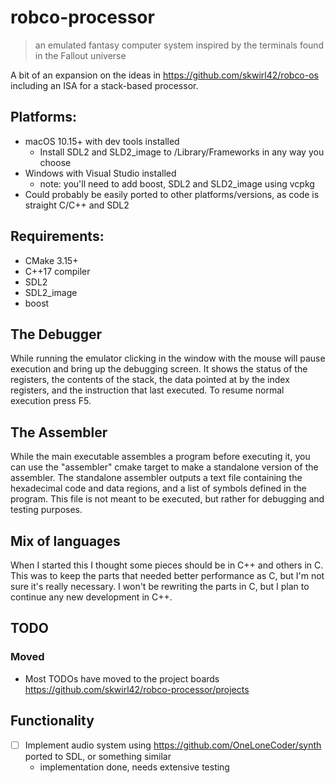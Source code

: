 # robco-processor
> an emulated fantasy computer system inspired by the terminals found in the Fallout universe

A bit of an expansion on the ideas in https://github.com/skwirl42/robco-os including an ISA for a stack-based processor.

## Platforms:
- macOS 10.15+ with dev tools installed
  * Install SDL2 and SLD2_image to /Library/Frameworks in any way you choose
- Windows with Visual Studio installed
  * note: you'll need to add boost, SDL2 and SLD2_image using vcpkg
- Could probably be easily ported to other platforms/versions, as code is straight C/C++ and SDL2

## Requirements:
- CMake 3.15+
- C++17 compiler
- SDL2
- SDL2_image
- boost

## The Debugger
While running the emulator clicking in the window with the mouse will pause execution and bring up the debugging screen. It shows the status of the registers, the contents of the stack, the data pointed at by the index registers, and the instruction that last executed. To resume normal execution press F5.

## The Assembler
While the main executable assembles a program before executing it, you can use the "assembler" cmake target to make a standalone version of the assembler. The standalone assembler outputs a text file containing the hexadecimal code and data regions, and a list of symbols defined in the program. This file is not meant to be executed, but rather for debugging and testing purposes.

## Mix of languages
When I started this I thought some pieces should be in C++ and others in C. This was to keep the parts that needed better performance as C, but I'm not sure it's really necessary. I won't be rewriting the parts in C, but I plan to continue any new development in C++.

## TODO
### Moved
- Most TODOs have moved to the project boards https://github.com/skwirl42/robco-processor/projects
## Functionality
- [ ] Implement audio system using https://github.com/OneLoneCoder/synth ported to SDL, or something similar
  - implementation done, needs extensive testing
